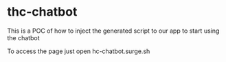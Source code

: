 # thc-chatbot

This is a POC of how to inject the generated script to our app to start using the chatbot 

To access the page just open hc-chatbot.surge.sh 